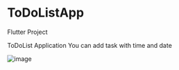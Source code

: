 # ToDoListApp
Flutter Project

ToDoList Application
You can add task with time and date

![image](https://user-images.githubusercontent.com/44607968/213618978-eb94c20e-5dfb-4a58-ba02-c6ac14b19af5.png)
